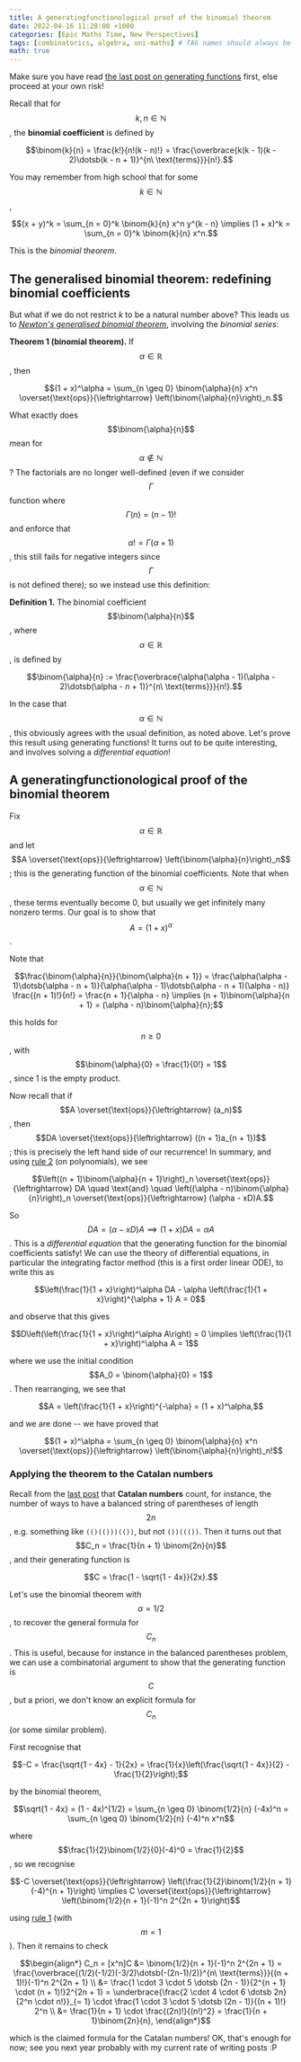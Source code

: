 ```yaml
---
title: A generatingfunctionological proof of the binomial theorem
date: 2022-04-16 11:28:00 +1000
categories: [Epic Maths Time, New Perspectives]
tags: [combinatorics, algebra, uni-maths] # TAG names should always be lowercase
math: true
---
```


Make sure you have read [the last post on generating functions](https://subjunctivequaver.github.io/posts/generatingfunctionological-proof-geometric-arithmetic-sequences/) first, else proceed at your own risk!

Recall that for $$k,n \in \mathbb{N}$$, the **binomial coefficient** is defined by

$$\binom{k}{n} = \frac{k!}{n!(k - n)!} = \frac{\overbrace{k(k - 1)(k - 2)\dotsb(k - n + 1)}^{n\ \text{terms}}}{n!}.$$

You may remember from high school that for some $$k \in \mathbb{N}$$,

$$(x + y)^k = \sum_{n = 0}^k \binom{k}{n} x^n y^{k - n} \implies (1 + x)^k = \sum_{n = 0}^k \binom{k}{n} x^n.$$

This is the *binomial theorem*.

## The generalised binomial theorem: redefining binomial coefficients

But what if we do not restrict $k$ to be a natural number above? This leads us to [*Newton's generalised binomial theorem*](https://en.wikipedia.org/wiki/Binomial_theorem#Newton's_generalized_binomial_theorem), involving the *binomial series*:

**Theorem 1 (binomial theorem).** If $$\alpha \in \mathbb{R}$$, then

$$(1 + x)^\alpha = \sum_{n \geq 0} \binom{\alpha}{n} x^n \overset{\text{ops}}{\leftrightarrow} \left(\binom{\alpha}{n}\right)_n.$$

What exactly does $$\binom{\alpha}{n}$$ mean for $$\alpha \not\in \mathbb{N}$$? The factorials are no longer well-defined (even if we consider $$\Gamma$$ function where $$\Gamma(n) = (n - 1)!$$ and enforce that $$\alpha! = \Gamma(\alpha + 1)$$, this still fails for negative integers since $$\Gamma$$ is not defined there); so we instead use this definition:

**Definition 1.** The binomial coefficient $$\binom{\alpha}{n}$$, where $$\alpha \in \mathbb{R}$$, is defined by

$$\binom{\alpha}{n} := \frac{\overbrace{\alpha(\alpha - 1)(\alpha - 2)\dotsb(\alpha - n + 1)}^{n\ \text{terms}}}{n!}.$$

In the case that $$\alpha \in \mathbb{N}$$, this obviously agrees with the usual definition, as noted above. Let's prove this result using generating functions! It turns out to be quite interesting, and involves solving a *differential equation*!

## A generatingfunctionological proof of the binomial theorem

Fix $$\alpha \in \mathbb{R}$$ and let $$A \overset{\text{ops}}{\leftrightarrow} \left(\binom{\alpha}{n}\right)_n$$; this is the generating function of the binomial coefficients. Note that when $$\alpha \in \mathbb{N}$$, these terms eventually become 0, but usually we get infinitely many nonzero terms. Our goal is to show that $$A = (1 + x)^\alpha$$.

Note that

$$\frac{\binom{\alpha}{n}}{\binom{\alpha}{n + 1}} = \frac{\alpha(\alpha - 1)\dotsb(\alpha - n + 1)}{\alpha(\alpha - 1)\dotsb(\alpha - n + 1)(\alpha - n)} \frac{(n + 1)!}{n!} = \frac{n + 1}{\alpha - n} \implies (n + 1)\binom{\alpha}{n + 1} = (\alpha - n)\binom{\alpha}{n};$$

this holds for $$n \geq 0$$, with $$\binom{\alpha}{0} = \frac{1}{0!} = 1$$, since 1 is the empty product.

Now recall that if $$A \overset{\text{ops}}{\leftrightarrow} (a_n)$$, then $$DA \overset{\text{ops}}{\leftrightarrow} ((n + 1)a_{n + 1})$$; this is precisely the left hand side of our recurrence! In summary, and using [rule 2](https://subjunctivequaver.github.io/posts/generatingfunctionological-proof-geometric-arithmetic-sequences/) (on polynomials), we see

$$\left((n + 1)\binom{\alpha}{n + 1}\right)_n \overset{\text{ops}}{\leftrightarrow} DA \quad \text{and} \quad \left((\alpha - n)\binom{\alpha}{n}\right)_n \overset{\text{ops}}{\leftrightarrow} (\alpha - xD)A.$$

So $$DA = (\alpha - xD)A \implies (1 + x)DA = \alpha A$$. This is a *differential equation* that the generating function for the binomial coefficients satisfy! We can use the theory of differential equations, in particular the integrating factor method (this is a first order linear ODE), to write this as

$$\left(\frac{1}{1 + x}\right)^\alpha DA - \alpha \left(\frac{1}{1 + x}\right)^{\alpha + 1} A = 0$$

and observe that this gives

$$D\left(\left(\frac{1}{1 + x}\right)^\alpha A\right) = 0 \implies \left(\frac{1}{1 + x}\right)^\alpha A = 1$$

where we use the initial condition $$A_0 = \binom{\alpha}{0} = 1$$. Then rearranging, we see that

$$A = \left(\frac{1}{1 + x}\right)^{-\alpha} = (1 + x)^\alpha,$$

and we are done -- we have proved that

$$(1 + x)^\alpha = \sum_{n \geq 0} \binom{\alpha}{n} x^n \overset{\text{ops}}{\leftrightarrow} \left(\binom{\alpha}{n}\right)_n!$$

### Applying the theorem to the Catalan numbers

Recall from the [last post](https://subjunctivequaver.github.io/posts/generatingfunctionological-proof-geometric-arithmetic-sequences/) that **Catalan numbers** count, for instance, the number of ways to have a balanced string of parentheses of length $$2n$$, e.g. something like `(()(()))(())`, but not `())((())`. Then it turns out that $$C_n = \frac{1}{n + 1} \binom{2n}{n}$$, and their generating function is

$$C = \frac{1 - \sqrt{1 - 4x}}{2x}.$$

Let's use the binomial theorem with $$\alpha = 1/2$$, to recover the general formula for $$C_n$$. This is useful, because for instance in the balanced parentheses problem, we can use a combinatorial argument to show that the generating function is $$C$$, but a priori, we don't know an explicit formula for $$C_n$$ (or some similar problem).

First recognise that

$$-C = \frac{\sqrt{1 - 4x} - 1}{2x} = \frac{1}{x}\left(\frac{\sqrt{1 - 4x}}{2} - \frac{1}{2}\right);$$

by the binomial theorem,

$$\sqrt{1 - 4x} = (1 - 4x)^{1/2} = \sum_{n \geq 0} \binom{1/2}{n} (-4x)^n = \sum_{n \geq 0} \binom{1/2}{n} (-4)^n x^n$$

where $$\frac{1}{2}\binom{1/2}{0}(-4)^0 = \frac{1}{2}$$, so we recognise

$$-C \overset{\text{ops}}{\leftrightarrow} \left(\frac{1}{2}\binom{1/2}{n + 1}(-4)^{n + 1}\right) \implies C \overset{\text{ops}}{\leftrightarrow} \left(\binom{1/2}{n + 1}(-1)^n 2^{2n + 1}\right)$$

using [rule 1](https://subjunctivequaver.github.io/posts/generatingfunctionological-proof-geometric-arithmetic-sequences/) (with $$m = 1$$). Then it remains to check

$$\begin{align*}
C_n = [x^n]C &= \binom{1/2}{n + 1}(-1)^n 2^{2n + 1} = \frac{\overbrace{(1/2)(-1/2)(-3/2)\dotsb(-(2n-1)/2)}^{n\ \text{terms}}}{(n + 1)!}(-1)^n 2^{2n + 1} \\
&= \frac{1 \cdot 3 \cdot 5 \dotsb (2n - 1)}{2^{n + 1} \cdot (n + 1)!}2^{2n + 1} = \underbrace{\frac{2 \cdot 4 \cdot 6 \dotsb 2n}{2^n \cdot n!}}_{= 1} \cdot \frac{1 \cdot 3 \cdot 5 \dotsb (2n - 1)}{(n + 1)!} 2^n \\
&= \frac{1}{n + 1} \cdot \frac{(2n)!}{(n!)^2} = \frac{1}{n + 1}\binom{2n}{n},
\end{align*}$$

which is the claimed formula for the Catalan numbers! OK, that's enough for now; see you next year probably with my current rate of writing posts :P
